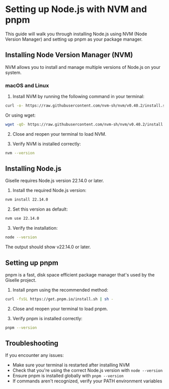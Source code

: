 # Setting up Node.js with NVM and pnpm

This guide will walk you through installing Node.js using NVM (Node Version Manager) and setting up pnpm as your package manager.

## Installing Node Version Manager (NVM)

NVM allows you to install and manage multiple versions of Node.js on your system.

### macOS and Linux

1. Install NVM by running the following command in your terminal:

```bash
curl -o- https://raw.githubusercontent.com/nvm-sh/nvm/v0.40.2/install.sh | bash
```

Or using wget:

```bash
wget -qO- https://raw.githubusercontent.com/nvm-sh/nvm/v0.40.2/install.sh | bash
```

2. Close and reopen your terminal to load NVM.

3. Verify NVM is installed correctly:

```bash
nvm --version
```
## Installing Node.js

Giselle requires Node.js version 22.14.0 or later.

1. Install the required Node.js version:

```bash
nvm install 22.14.0
```

2. Set this version as default:

```bash
nvm use 22.14.0
```

3. Verify the installation:

```bash
node --version
```

The output should show v22.14.0 or later.

## Setting up pnpm

pnpm is a fast, disk space efficient package manager that's used by the Giselle project.

1. Install pnpm using the recommended method:

```bash
curl -fsSL https://get.pnpm.io/install.sh | sh -
```

2. Close and reopen your terminal to load pnpm.

3. Verify pnpm is installed correctly:

```bash
pnpm --version
```

## Troubleshooting

If you encounter any issues:

- Make sure your terminal is restarted after installing NVM
- Check that you're using the correct Node.js version with `node --version`
- Ensure pnpm is installed globally with `pnpm --version`
- If commands aren't recognized, verify your PATH environment variables
